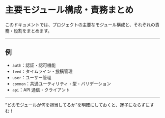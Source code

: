 # 主要モジュール構成・責務まとめ

このドキュメントでは、プロジェクトの主要なモジュール構成と、それぞれの責務・役割をまとめます。

---

## 例

- `auth`：認証・認可機能
- `feed`：タイムライン・投稿管理
- `user`：ユーザー管理
- `common`：共通ユーティリティ・型・バリデーション
- `api`：API 通信・クライアント

---

“どのモジュールが何を担当してるか”を明確にしておくと、迷子にならずにすむ！
